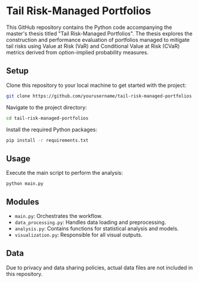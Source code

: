 # Tail Risk-Managed Portfolios

This GitHub repository contains the Python code accompanying the master's thesis titled "Tail Risk-Managed Portfolios". The thesis explores the construction and performance evaluation of portfolios managed to mitigate tail risks using Value at Risk (VaR) and Conditional Value at Risk (CVaR) metrics derived from option-implied probability measures.

## Setup
Clone this repository to your local machine to get started with the project:

```bash
git clone https://github.com/yourusername/tail-risk-managed-portfolios.git
```

Navigate to the project directory:

```bash
cd tail-risk-managed-portfolios
```

Install the required Python packages:

```bash
pip install -r requirements.txt
```
## Usage
Execute the main script to perform the analysis:
  ```
  python main.py
  ```
## Modules
- `main.py`: Orchestrates the workflow.
- `data_processing.py`: Handles data loading and preprocessing.
- `analysis.py`: Contains functions for statistical analysis and models.
- `visualization.py`: Responsible for all visual outputs.

## Data
Due to privacy and data sharing policies, actual data files are not included in this repository.
